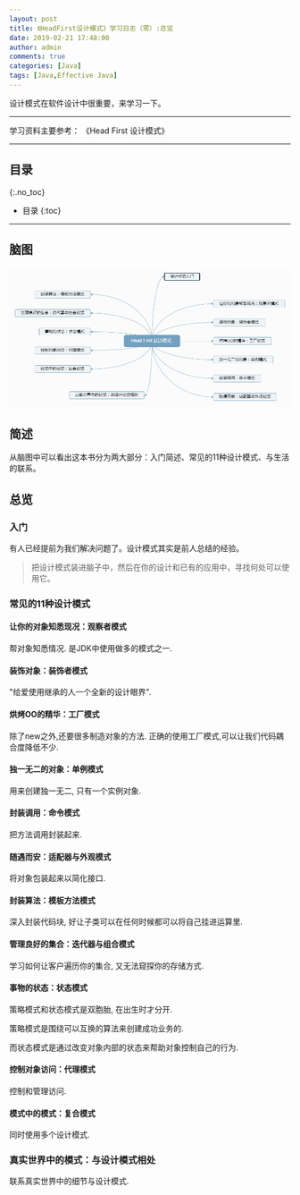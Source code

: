 ```yaml
---
layout: post
title: 《HeadFirst设计模式》学习日志（零）:总览
date: 2019-02-21 17:48:00
author: admin
comments: true
categories: [Java]
tags: [Java,Effective Java]
---
```


设计模式在软件设计中很重要，来学习一下。

<!-- more -->

------

学习资料主要参考： 《Head First 设计模式》

------

## 目录
{:.no_toc}

* 目录
{:toc}

------

## 脑图

[![](/images/posts/Head+First+设计模式.png)](/images/posts/Head+First+设计模式.png)

## 简述

从脑图中可以看出这本书分为两大部分：入门简述、常见的11种设计模式、与生活的联系。

## 总览

### 入门

有人已经提前为我们解决问题了。设计模式其实是前人总结的经验。

> 把设计模式装进脑子中，然后在你的设计和已有的应用中，寻找何处可以使用它。

### 常见的11种设计模式

#### 让你的对象知悉现况：观察者模式

帮对象知悉情况. 是JDK中使用做多的模式之一.

#### 装饰对象：装饰者模式

"给爱使用继承的人一个全新的设计眼界".

#### 烘烤OO的精华：工厂模式

除了new之外,还要很多制造对象的方法. 正确的使用工厂模式,可以让我们代码耦合度降低不少.

#### 独一无二的对象：单例模式

用来创建独一无二, 只有一个实例对象.

#### 封装调用：命令模式

把方法调用封装起来.

#### 随遇而安：适配器与外观模式

将对象包装起来以简化接口.

#### 封装算法：模板方法模式

深入封装代码块, 好让子类可以在任何时候都可以将自己挂进运算里.

#### 管理良好的集合：迭代器与组合模式

学习如何让客户遍历你的集合, 又无法窥探你的存储方式.

#### 事物的状态：状态模式

策略模式和状态模式是双胞胎, 在出生时才分开. 

策略模式是围绕可以互换的算法来创建成功业务的.

而状态模式是通过改变对象内部的状态来帮助对象控制自己的行为.

#### 控制对象访问：代理模式

控制和管理访问.

#### 模式中的模式：复合模式

同时使用多个设计模式.

### 真实世界中的模式：与设计模式相处

联系真实世界中的细节与设计模式.


